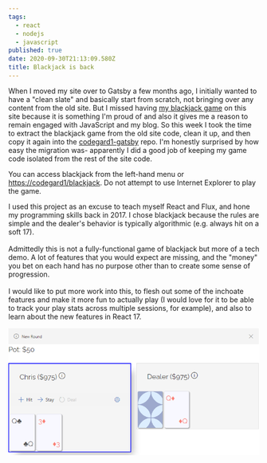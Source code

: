 ```yaml
---
tags:
  - react
  - nodejs
  - javascript
published: true
date: 2020-09-30T21:13:09.580Z
title: Blackjack is back
---
```

When I moved my site over to Gatsby a few months ago, I initially wanted to have a "clean slate" and basically start from scratch, not bringing over any content from the old site. But I missed having [my blackjack game](https://github.com/codegard1/blackjack) on this site because it is something I'm proud of and also it gives me a reason to remain engaged with JavaScript and my blog. So this week I took the time to extract the blackjack game from the old site code, clean it up, and then copy it again into the [codegard1-gatsby](https://github.com/codegard1/codegard1-gatsby) repo. I'm honestly surprised by how easy the migration was- apparently I did a good job of keeping my game code isolated from the rest of the site code. 

You can access blackjack from the left-hand menu or <https://codegard1/blackjack>. Do not attempt to use Internet Explorer to play the game. 

I used this project as an excuse to teach myself React and Flux, and hone my programming skills back in 2017.  I chose blackjack because the rules are simple and the dealer's behavior is typically algorithmic (e.g. always hit on a soft 17).\
\
Admittedly this is not a fully-functional game of blackjack but more of a tech demo. A lot of features that you would expect are missing, and the "money" you bet on each hand has no purpose other than to create some sense of progression. \
\
I would like to put more work into this, to flesh out some of the inchoate features and make it more fun to actually play (I would love for it to be able to track your play stats across multiple sessions, for example), and also to learn about the new features in React 17. 

![Screenshot of blackjack game](./screenshot-2020-09-30-171413.png "Chris's Blackjack")